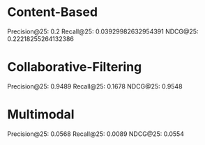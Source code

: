 # Content-Based
Precision@25: 0.2
Recall@25:    0.03929982632954391
NDCG@25:      0.22218255264132386

# Collaborative-Filtering
Precision@25: 0.9489
Recall@25:    0.1678
NDCG@25:      0.9548

# Multimodal
Precision@25: 0.0568
Recall@25: 0.0089
NDCG@25: 0.0554